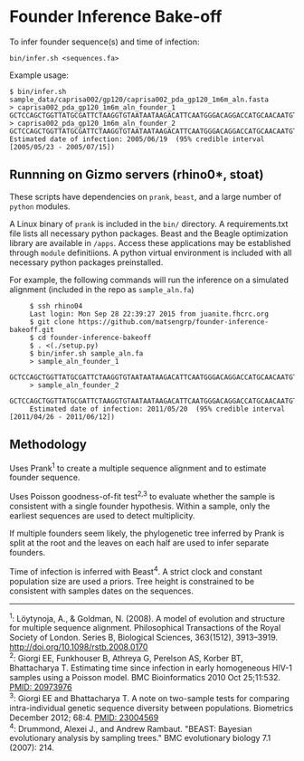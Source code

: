 
# Founder Inference Bake-off #

To infer founder sequence(s) and time of infection:

	bin/infer.sh <sequences.fa>

Example usage:

	$ bin/infer.sh  sample_data/caprisa002/gp120/caprisa002_pda_gp120_1m6m_aln.fasta 
	> caprisa002_pda_gp120_1m6m_aln_founder_1
	GCTCCAGCTGGTTATGCGATTCTAAGGTGTAATAATAAGACATTCAATGGGACAGGACCATGCAACAATGTCAGCACAGTACAATGTACACATGGAATTAAGCCAGTGGTATCAACTCAACTACTGTTAAATGGTAGCCTAGCAGAAGAGGAGATAATAATTAGATCTGAAAATCTGACAAGCAATCACAAAACAATAATAGTACAGCTTAATAGATCCATAGAAATTGTGTGCATAAGACCCGGCAATAACACAAGAAAAAGTGTAAGGATAGGACCAGGACAAACATTCTATGCAACAGGTGACATAATAGGAGACATAAGAAAAGCATATTGTAACATTAGTGCAGAAAGATGGAATGAAACTTTAGAATGGGTAAAGGAAAAATTAGCAGAACACTTTCCTAATAAGACAATAAGATATAAGCCATCTTCAGGAGGGGACCCAGAAGTTACAATGCATAGCTTT
	> caprisa002_pda_gp120_1m6m_aln_founder_2
	GCTCCAGCTGGTTATGCGATTCTAAGGTGTAATAATAAGACATTCAATGGGACAGGACCATGCAACAATGTCAGCACAGTACAATGTACACATGGAATTAAGCCAGTGGTATCAACTCAACTACTGTTAAATGGTAGCCTAGCAGAAGAGGAGATAATAATTAGATCTGAAAATCTGACAAACAATCACAAAACAATAATAGTACAGCTTAATAGATCCATAGAAATTGTGTGCATAAGACCCGGCAATAACACAAGAAAAAGTGTAAGGATAGGACCAGGACAAACATTCTATGCAACAGGTGACATAATAGGAGACATAAGAAAAGCATATTGTAACATTAGTGCAGAAAGATGGAATGAAACTTTAGAATGGGTAAAGAAAAAATTGGCAGAACACTTTCCTAATAAGACAATAAGATATCAACCATCTTCAGGAGGGGACCCAGAAGTTACAATGCATAGCTTT
	Estimated date of infection: 2005/06/19  (95% credible interval [2005/05/23 - 2005/07/15])

## Runnning on Gizmo servers (rhino0*, stoat) ##

These scripts have dependencies on `prank`, `beast`, and a large number of `python` modules.

A Linux binary of `prank` is included in the `bin/` directory.   A requirements.txt file lists all necessary python packages.
Beast and the Beagle optimization library are available in `/apps`. Access these applications may be established through `module` definitiions.
A python virtual environment is included with all necessary python packages preinstalled.

For example, the following commands will run the inference on a simulated alignment (included in the repo as `sample_aln.fa`)
```
	 $ ssh rhino04
	 Last login: Mon Sep 28 22:39:27 2015 from juanite.fhcrc.org
	 $ git clone https://github.com/matsengrp/founder-inference-bakeoff.git
	 $ cd founder-inference-bakeoff
	 $ . <(./setup.py)
	 $ bin/infer.sh sample_aln.fa 
	 > sample_aln_founder_1
    GCTCCAGCTGGTTATGCGATTCTAAGGTGTAATAATAAGACATTCAATGGGACAGGACCATGCAACAATGTTAGCACAGTACAATGTACACATGGAATTAAGCCAGTGGTATCAACTCAACTACTGTTAAATGGTAGCCTAGCAGAAGAGGAGATAATAATTAGATCTGAAAATCTGACAAGCAATCACAAAACAATAATAGTACAGCTTAATAGGTCCATAGAAATTGTGTGCATAAGACCCGGCAATAACACAAGACAAAGTGTAAGGATAGGAACAGGACAAACATTCTATGCAACAGGTGACATAATAGGAGACATAAGAAAAGCATATTGTAACATTAGTGCAGAAAGATGGAATGAAACTTTAGAATGGGTAAAGAAAAAATTGGCAGAACACTTTCCTAATAAGACAATAAGATATCAACCATCTTCAGGAGGGGACCCGGAAGTTACAACGCATAGCTTT
	 > sample_aln_founder_2
	 GCTCCAGCTGGTTATGCGATTCTAAGGTGTAATAATAAGACATTCAATGGGACAGGACCATGCAACAATGTCAGCACAGTACAATGTACACATGGAATTAAGCCTGTGGTATCAACTCAACTACTGTTAAATGGTAGCCTAGCAGAAGAGGAGATAATAATTAGATCTGAAAATCTGACAAGCAATCACAAAACAATAATAGTACAGCTTGATAGATCCATAGAAGTTGTGTGCATAAGACCCGGTAATAACACAAGAAAAAGTGTAAGGATAGGAATAGGACAAACATTCTATACAACAGGTAACATAATAGGAGACATAAGAAAAGCATATTGTAACATTAGTGCAGAAAGATGGAATGAAGCTTTAGAATGGGTAAAGAAAAAATTGGCAGAACACTTTCCTAATAAGACAATAAGATATCAACCATCTTCAGGAGGGGACCCATAAGTTACAATGCATAGCTTT
	 Estimated date of infection: 2011/05/20  (95% credible interval [2011/04/26 - 2011/06/12])

```


## Methodology ##

Uses Prank<sup>1</sup> to create a multiple sequence alignment and to estimate founder sequence.

Uses Poisson goodness-of-fit test<sup>2,3</sup> to evaluate whether the sample is
consistent with a single founder hypothesis.  Within a sample, only
the earliest sequences are used to detect multiplicity.

If multiple founders seem likely, the phylogenetic tree inferred by
Prank is split at the root and the leaves on each half are used to
infer separate founders.

Time of infection is inferred with Beast<sup>4</sup>.  A strict clock and constant
population size are used a priors.  Tree height is constrained to be
consistent with samples dates on the sequences.

--------
<sup>1</sup>: Löytynoja, A., & Goldman, N. (2008). A model of evolution and structure for multiple sequence alignment. Philosophical Transactions of the Royal Society of London. Series B, Biological Sciences, 363(1512), 3913–3919. http://doi.org/10.1098/rstb.2008.0170
<br/>
<sup>2</sup>: Giorgi EE, Funkhouser B, Athreya G, Perelson AS, Korber BT, Bhattacharya T. Estimating time since infection in early homogeneous HIV-1 samples using a Poisson model. BMC Bioinformatics 2010 Oct 25;11:532. [PMID: 20973976](http://www.ncbi.nlm.nih.gov/pubmed/20973976)
<br/>
<sup>3</sup>: Giorgi EE and Bhattacharya T. A note on two-sample tests for comparing intra-individual genetic sequence diversity between populations. Biometrics December 2012; 68:4. [PMID: 23004569](http://www.ncbi.nlm.nih.gov/pubmed/23004569)
<br/>
<sup>4</sup>: Drummond, Alexei J., and Andrew Rambaut. "BEAST: Bayesian evolutionary analysis by sampling trees." BMC evolutionary biology 7.1 (2007): 214.
